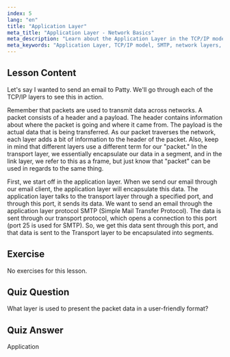 ```yaml
---
index: 5
lang: "en"
title: "Application Layer"
meta_title: "Application Layer - Network Basics"
meta_description: "Learn about the Application Layer in the TCP/IP model, how it handles data for email (SMTP), and its role in network communication. Understand network layers."
meta_keywords: "Application Layer, TCP/IP model, SMTP, network layers, Linux networking, beginner tutorial, network communication"
---
```


## Lesson Content

Let's say I wanted to send an email to Patty. We'll go through each of the TCP/IP layers to see this in action.

Remember that packets are used to transmit data across networks. A packet consists of a header and a payload. The header contains information about where the packet is going and where it came from. The payload is the actual data that is being transferred. As our packet traverses the network, each layer adds a bit of information to the header of the packet. Also, keep in mind that different layers use a different term for our "packet." In the transport layer, we essentially encapsulate our data in a segment, and in the link layer, we refer to this as a frame, but just know that "packet" can be used in regards to the same thing.

First, we start off in the application layer. When we send our email through our email client, the application layer will encapsulate this data. The application layer talks to the transport layer through a specified port, and through this port, it sends its data. We want to send an email through the application layer protocol SMTP (Simple Mail Transfer Protocol). The data is sent through our transport protocol, which opens a connection to this port (port 25 is used for SMTP). So, we get this data sent through this port, and that data is sent to the Transport layer to be encapsulated into segments.

## Exercise

No exercises for this lesson.

## Quiz Question

What layer is used to present the packet data in a user-friendly format?

## Quiz Answer

Application
